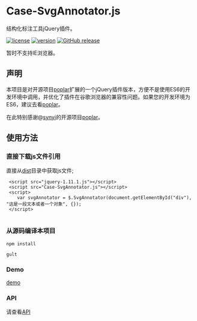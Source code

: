 # Case-SvgAnnotator.js

结构化标注工具jQuery插件。

[![license](https://img.shields.io/github/license/felixhpp/Case-SvgAnnotator.svg)](https://github.com/felixhpp/Case-SvgAnnotator/blob/master/LICENSE)
[![version](https://img.shields.io/badge/npm%20version-1.2.1-brightgreen.svg)](https://www.npmjs.com/package/case-annotator)
[![GitHub release](https://img.shields.io/github/release/felixhpp/Case-SvgAnnotator.svg)](https://github.com/felixhpp/Case-SvgAnnotator/releases)

暂时不支持IE浏览器。

## 声明

本项目是对开源项目[poplar](https://github.com/synyi/poplar)扩展的一个jQuery插件版本，方便不是使用ES6的开发环境中调用，并优化了插件在谷歌浏览器的兼容性问题。如果您的开发环境为ES6，建议去看[poplar](https://github.com/synyi/poplar)。

在此特别感谢@[synyi](https://github.com/synyi)的开源项目[poplar](https://github.com/synyi/poplar)。

## 使用方法

### 直接下载js文件引用

直接从[dist](https://github.com/felixhpp/Case-SvgAnnotator/tree/master/dist)目录中获取js文件;

```
 <script src="jquery-1.11.1.js"></script>
 <script src="Case-SvgAnnotator.js"></script>
 <script>
    var svgAnnotator = $.SvgAnnotator(document.getElementById("div"), "这是一段文本或者一个对象", {});
 </script>
 
```

### 从源码编译本项目

```
npm install

gult

```

### Demo

[demo](https://felixhpp.github.io/Case-SvgAnnotator/demo/Index.html)

### API
请查看[API](https://github.com/felixhpp/Case-SvgAnnotator/blob/master/doc/api.md)

